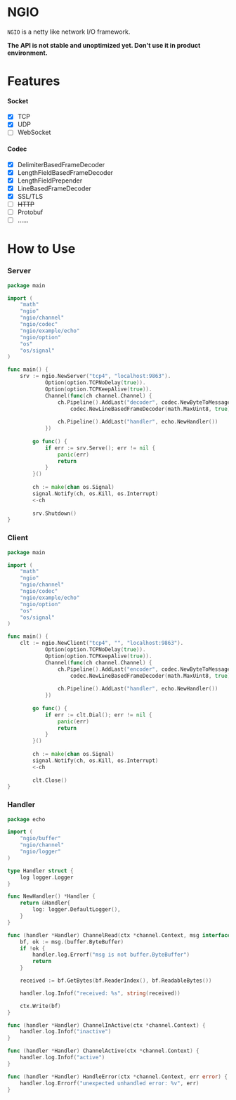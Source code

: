 # NGIO

`NGIO` is a netty like network I/O framework.

**The API is not stable and unoptimized yet. Don't use it in product environment.**

# Features
#### Socket
- [x] TCP
- [x] UDP
- [ ] WebSocket

#### Codec
- [x] DelimiterBasedFrameDecoder
- [x] LengthFieldBasedFrameDecoder
- [x] LengthFieldPrepender
- [x] LineBasedFrameDecoder
- [x] SSL/TLS
- [ ] ~~HTTP~~
- [ ] Protobuf
- [ ] ......

# How to Use
### Server

```go
package main

import (
	"math"
	"ngio"
	"ngio/channel"
	"ngio/codec"
	"ngio/example/echo"
	"ngio/option"
	"os"
	"os/signal"
)

func main() {
	srv := ngio.NewServer("tcp4", "localhost:9863").
    		Option(option.TCPNoDelay(true)).
    		Option(option.TCPKeepAlive(true)).
    		Channel(func(ch channel.Channel) {
    			ch.Pipeline().AddLast("decoder", codec.NewByteToMessageDecoderAdapter(
    				codec.NewLineBasedFrameDecoder(math.MaxUint8, true)))
    
    			ch.Pipeline().AddLast("handler", echo.NewHandler())
    		})
    
    	go func() {
    		if err := srv.Serve(); err != nil {
    			panic(err)
    			return
    		}
    	}()
    
    	ch := make(chan os.Signal)
    	signal.Notify(ch, os.Kill, os.Interrupt)
    	<-ch
    
    	srv.Shutdown()
}
```

### Client

```go
package main

import (
	"math"
	"ngio"
	"ngio/channel"
	"ngio/codec"
	"ngio/example/echo"
	"ngio/option"
	"os"
	"os/signal"
)

func main() {
	clt := ngio.NewClient("tcp4", "", "localhost:9863").
    		Option(option.TCPNoDelay(true)).
    		Option(option.TCPKeepAlive(true)).
    		Channel(func(ch channel.Channel) {
    			ch.Pipeline().AddLast("encoder", codec.NewByteToMessageDecoderAdapter(
    				codec.NewLineBasedFrameDecoder(math.MaxUint8, true)))
    
    			ch.Pipeline().AddLast("handler", echo.NewHandler())
    		})
    
    	go func() {
    		if err := clt.Dial(); err != nil {
    			panic(err)
    			return
    		}
    	}()
    
    	ch := make(chan os.Signal)
    	signal.Notify(ch, os.Kill, os.Interrupt)
    	<-ch
    
    	clt.Close()
}

```

### Handler

```go
package echo

import (
	"ngio/buffer"
	"ngio/channel"
	"ngio/logger"
)

type Handler struct {
	log logger.Logger
}

func NewHandler() *Handler {
	return &Handler{
		log: logger.DefaultLogger(),
	}
}

func (handler *Handler) ChannelRead(ctx *channel.Context, msg interface{}) {
	bf, ok := msg.(buffer.ByteBuffer)
	if !ok {
		handler.log.Errorf("msg is not buffer.ByteBuffer")
		return
	}

	received := bf.GetBytes(bf.ReaderIndex(), bf.ReadableBytes())

	handler.log.Infof("received: %s", string(received))

	ctx.Write(bf)
}

func (handler *Handler) ChannelInActive(ctx *channel.Context) {
	handler.log.Infof("inactive")
}

func (handler *Handler) ChannelActive(ctx *channel.Context) {
	handler.log.Infof("active")
}

func (handler *Handler) HandleError(ctx *channel.Context, err error) {
	handler.log.Errorf("unexpected unhandled error: %v", err)
}


```